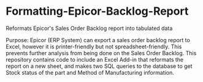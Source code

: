 # Formatting-Epicor-Backlog-Report
Reformats Epicor's Sales Order Backlog report into tabulated data

Purpose: Epicor (ERP System) can export a sales order backlog report to Excel, however it is printer-friendly but not spreadsheet-friendly.
This prevents further analysis from being done on the Sales Order Backlog. This repository contains code to include an Excel Add-in that
reformats the report on a new sheet, and makes two SQL queries to the database to get Stock status of the part and Method of Manufacturing
information.
